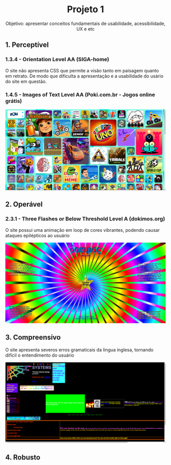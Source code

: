 <h1 align="center">Projeto 1</h1>
<p align="center">Objetivo: apresentar conceitos fundamentais de usabilidade, acessibilidade, UX e etc</p>

<h2>1. Perceptível</h2>
<h3>1.3.4 - Orientation Level AA (SIGA-home)</h3>
<p>O site não apresenta CSS que permite a visão tanto em paisagem quanto em retrato. De modo que dificulta a apresentação e a usabilidade do usário do site em questão.</p>

<h3>1.4.5 - Images of Text Level AA (Poki.com.br - Jogos online grátis)</h3>
<img src="perceptivel2.png">

<h2>2. Operável</h2>
<h3>2.3.1 - Three Flashes or Below Threshold Level A (dokimos.org)</h3>
<p>O site possui uma animação em loop de cores vibrantes, podendo causar ataques epilépticos ao usuário</p>
<img src="operavel1.png">

<h2>3. Compreensivo</h2>
<p>O site apresenta severos erros gramaticais da lingua inglesa, tornando difícil o entendimento do usuário</p>
<img src="compreensivo1.png">

<h2>4. Robusto</h2>
